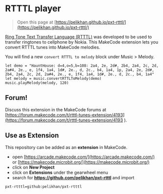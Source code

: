 # RTTTL player

> Open this page at [https://pelikhan.github.io/pxt-rtttl/](https://pelikhan.github.io/pxt-rtttl/)

[Ring Tone Text Transfer Language (RTTTL)](https://en.wikipedia.org/wiki/Ring_Tone_Transfer_Language) 
was developed to be used to transfer ringtones to cellphone 
by Nokia. This MakeCode extension lets you convert RTTTL tunes into MakeCode
melodies.

You will find a new ``convert RTTTL to melody`` block under Music > Melody.

```blocks
let demo = "HauntHouse: d=4,o=5,b=108: 2a4, 2e, 2d#, 2b4, 2a4, 2c, 2d, 2a#4, 2e., e, 1f4, 1a4, 1d#, 2e., d, 2c., b4, 1a4, 1p, 2a4, 2e, 2d#, 2b4, 2a4, 2c, 2d, 2a#4, 2e., e, 1f4, 1a4, 1d#, 2e., d, 2c., b4, 1a4"
let melody = music.convertRTTLToMelody(demo)
music.playMelody(melody, 120)
```

## Forum!

Discuss this extension in the MakeCode forums 
at [https://forum.makecode.com/t/rtttl-tunes-extension/4193](https://forum.makecode.com/t/rtttl-tunes-extension/4193 ).

## Use as Extension

This repository can be added as an **extension** in MakeCode.

* open [https://arcade.makecode.com/](https://arcade.makecode.com/) or 
[https://makecode.microbit.org/](https://makecode.microbit.org/)
* click on **New Project**
* click on **Extensions** under the gearwheel menu
* search for **https://github.com/pelikhan/pxt-rtttl** and import

<script src="https://makecode.com/gh-pages-embed.js"></script><script>makeCodeRender("{{ site.makecode.home_url }}", "{{ site.github.owner_name }}/{{ site.github.repository_name }}");</script>

```package
pxt-rtttl=github:pelikhan/pxt-rtttl
```
